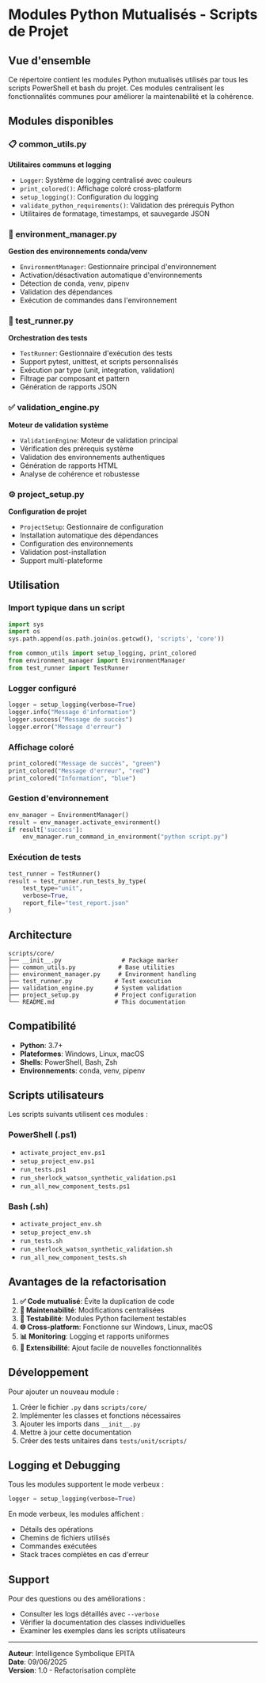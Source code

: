 # Modules Python Mutualisés - Scripts de Projet

## Vue d'ensemble

Ce répertoire contient les modules Python mutualisés utilisés par tous les scripts PowerShell et bash du projet. Ces modules centralisent les fonctionnalités communes pour améliorer la maintenabilité et la cohérence.

## Modules disponibles

### 📋 common_utils.py
**Utilitaires communs et logging**
- `Logger`: Système de logging centralisé avec couleurs
- `print_colored()`: Affichage coloré cross-platform
- `setup_logging()`: Configuration du logging
- `validate_python_requirements()`: Validation des prérequis Python
- Utilitaires de formatage, timestamps, et sauvegarde JSON

### 🔧 environment_manager.py
**Gestion des environnements conda/venv**
- `EnvironmentManager`: Gestionnaire principal d'environnement
- Activation/désactivation automatique d'environnements
- Détection de conda, venv, pipenv
- Validation des dépendances
- Exécution de commandes dans l'environnement

### 🧪 test_runner.py
**Orchestration des tests**
- `TestRunner`: Gestionnaire d'exécution des tests
- Support pytest, unittest, et scripts personnalisés
- Exécution par type (unit, integration, validation)
- Filtrage par composant et pattern
- Génération de rapports JSON

### ✅ validation_engine.py
**Moteur de validation système**
- `ValidationEngine`: Moteur de validation principal
- Vérification des prérequis système
- Validation des environnements authentiques
- Génération de rapports HTML
- Analyse de cohérence et robustesse

### ⚙️ project_setup.py
**Configuration de projet**
- `ProjectSetup`: Gestionnaire de configuration
- Installation automatique des dépendances
- Configuration des environnements
- Validation post-installation
- Support multi-plateforme

## Utilisation

### Import typique dans un script
```python
import sys
import os
sys.path.append(os.path.join(os.getcwd(), 'scripts', 'core'))

from common_utils import setup_logging, print_colored
from environment_manager import EnvironmentManager
from test_runner import TestRunner
```

### Logger configuré
```python
logger = setup_logging(verbose=True)
logger.info("Message d'information")
logger.success("Message de succès")
logger.error("Message d'erreur")
```

### Affichage coloré
```python
print_colored("Message de succès", "green")
print_colored("Message d'erreur", "red")
print_colored("Information", "blue")
```

### Gestion d'environnement
```python
env_manager = EnvironmentManager()
result = env_manager.activate_environment()
if result['success']:
    env_manager.run_command_in_environment("python script.py")
```

### Exécution de tests
```python
test_runner = TestRunner()
result = test_runner.run_tests_by_type(
    test_type="unit",
    verbose=True,
    report_file="test_report.json"
)
```

## Architecture

```
scripts/core/
├── __init__.py                 # Package marker
├── common_utils.py            # Base utilities
├── environment_manager.py     # Environment handling
├── test_runner.py            # Test execution
├── validation_engine.py      # System validation
├── project_setup.py          # Project configuration
└── README.md                 # This documentation
```

## Compatibilité

- **Python**: 3.7+
- **Plateformes**: Windows, Linux, macOS
- **Shells**: PowerShell, Bash, Zsh
- **Environnements**: conda, venv, pipenv

## Scripts utilisateurs

Les scripts suivants utilisent ces modules :

### PowerShell (.ps1)
- `activate_project_env.ps1`
- `setup_project_env.ps1`
- `run_tests.ps1`
- `run_sherlock_watson_synthetic_validation.ps1`
- `run_all_new_component_tests.ps1`

### Bash (.sh)
- `activate_project_env.sh`
- `setup_project_env.sh`
- `run_tests.sh`
- `run_sherlock_watson_synthetic_validation.sh`
- `run_all_new_component_tests.sh`

## Avantages de la refactorisation

1. **✅ Code mutualisé**: Évite la duplication de code
2. **🔄 Maintenabilité**: Modifications centralisées
3. **🧪 Testabilité**: Modules Python facilement testables
4. **🌐 Cross-platform**: Fonctionne sur Windows, Linux, macOS
5. **📊 Monitoring**: Logging et rapports uniformes
6. **🔧 Extensibilité**: Ajout facile de nouvelles fonctionnalités

## Développement

Pour ajouter un nouveau module :

1. Créer le fichier `.py` dans `scripts/core/`
2. Implémenter les classes et fonctions nécessaires
3. Ajouter les imports dans `__init__.py`
4. Mettre à jour cette documentation
5. Créer des tests unitaires dans `tests/unit/scripts/`

## Logging et Debugging

Tous les modules supportent le mode verbeux :
```python
logger = setup_logging(verbose=True)
```

En mode verbeux, les modules affichent :
- Détails des opérations
- Chemins de fichiers utilisés
- Commandes exécutées
- Stack traces complètes en cas d'erreur

## Support

Pour des questions ou des améliorations :
- Consulter les logs détaillés avec `--verbose`
- Vérifier la documentation des classes individuelles
- Examiner les exemples dans les scripts utilisateurs

---

**Auteur**: Intelligence Symbolique EPITA  
**Date**: 09/06/2025  
**Version**: 1.0 - Refactorisation complète